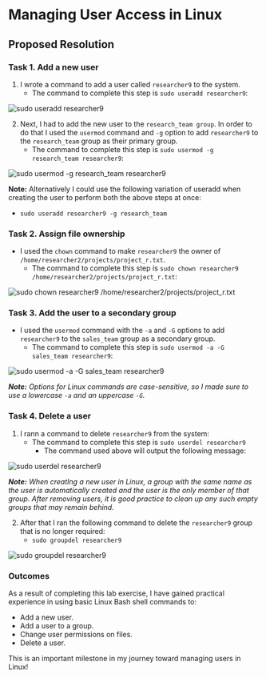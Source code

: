 # Managing User Access in Linux

## Proposed Resolution

### Task 1. Add a new user

1. I wrote a command to add a user called `researcher9` to the system.
    * The command to complete this step is `sudo useradd researcher9`:

![sudo useradd researcher9](https://github.com/user-attachments/assets/d5943a49-fdbc-4165-a318-8b9866f7db49)

2. Next, I had to add the new user to the `research_team group`. In order to do that I used the `usermod` command and `-g` option to add `researcher9` to the `research_team` group as their primary group.
    * The command to complete this step is `sudo usermod -g research_team researcher9`:

![sudo usermod -g research_team researcher9](https://github.com/user-attachments/assets/02bfc339-83c4-4eda-a4d4-6e2d05b839af)

**Note:** Alternatively I could use the following variation of useradd when creating the user to perform both the above steps at once:
   * `sudo useradd researcher9 -g research_team`

### Task 2. Assign file ownership

* I used the `chown` command to make `researcher9` the owner of `/home/researcher2/projects/project_r.txt`.
   * The command to complete this step is `sudo chown researcher9 /home/researcher2/projects/project_r.txt`:

![sudo chown researcher9 /home/researcher2/projects/project_r.txt](https://github.com/user-attachments/assets/f7fb3829-c985-4c1f-9280-abbc8a366382)

### Task 3. Add the user to a secondary group
* I used the `usermod` command with the `-a` and `-G` options to add `researcher9` to the `sales_team` group as a secondary group.
   * The command to complete this step is `sudo usermod -a -G sales_team researcher9`:
  
![sudo usermod -a -G sales_team researcher9](https://github.com/user-attachments/assets/5a9da524-f73c-4edf-bb45-998caea0046b)

***Note:** Options for Linux commands are case-sensitive, so I made sure to use a lowercase `-a` and an uppercase `-G`.*

### Task 4. Delete a user

1. I rann a command to delete `researcher9` from the system:
   * The command to complete this step is `sudo userdel researcher9`
      * The command used above will output the following message:

![sudo userdel researcher9](https://github.com/user-attachments/assets/bb0e3eaa-b829-47ed-8b82-9196733344e9)

***Note:** When creatIng a new user in Linux, a group with the same name as the user is automatically created and the user is the only member of that group. After removing users, it is good practice to clean up any such empty groups that may remain behind.*

2. After that I ran the following command to delete the `researcher9` group that is no longer required:
   * `sudo groupdel researcher9`

![sudo groupdel researcher9](https://github.com/user-attachments/assets/0476158f-a2e2-4fc1-a5af-89503141bd71)

### Outcomes

As a result of completing this lab exercise, I have gained practical experience in using basic Linux Bash shell commands to:

* Add a new user.
* Add a user to a group.
* Change user permissions on files.
* Delete a user.
  
This is an important milestone in my journey toward managing users in Linux!
